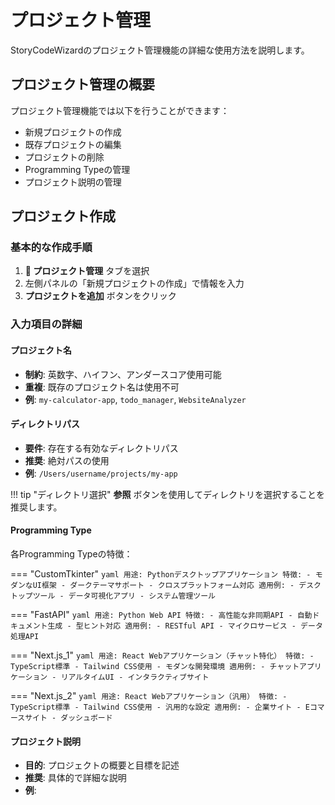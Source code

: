 # プロジェクト管理

StoryCodeWizardのプロジェクト管理機能の詳細な使用方法を説明します。

## プロジェクト管理の概要

プロジェクト管理機能では以下を行うことができます：

- 新規プロジェクトの作成
- 既存プロジェクトの編集
- プロジェクトの削除
- Programming Typeの管理
- プロジェクト説明の管理

## プロジェクト作成

### 基本的な作成手順

1. **📁 プロジェクト管理** タブを選択
2. 左側パネルの「新規プロジェクトの作成」で情報を入力
3. **プロジェクトを追加** ボタンをクリック

### 入力項目の詳細

#### プロジェクト名
- **制約**: 英数字、ハイフン、アンダースコア使用可能
- **重複**: 既存のプロジェクト名は使用不可
- **例**: `my-calculator-app`, `todo_manager`, `WebsiteAnalyzer`

#### ディレクトリパス
- **要件**: 存在する有効なディレクトリパス
- **推奨**: 絶対パスの使用
- **例**: `/Users/username/projects/my-app`

!!! tip "ディレクトリ選択"
    **参照** ボタンを使用してディレクトリを選択することを推奨します。

#### Programming Type
各Programming Typeの特徴：

=== "CustomTkinter"
    ```yaml
    用途: Pythonデスクトップアプリケーション
    特徴:
      - モダンなUI框架
      - ダークテーマサポート
      - クロスプラットフォーム対応
    適用例:
      - デスクトップツール
      - データ可視化アプリ
      - システム管理ツール
    ```

=== "FastAPI"
    ```yaml
    用途: Python Web API
    特徴:
      - 高性能な非同期API
      - 自動ドキュメント生成
      - 型ヒント対応
    適用例:
      - RESTful API
      - マイクロサービス
      - データ処理API
    ```

=== "Next.js_1"
    ```yaml
    用途: React Webアプリケーション（チャット特化）
    特徴:
      - TypeScript標準
      - Tailwind CSS使用
      - モダンな開発環境
    適用例:
      - チャットアプリケーション
      - リアルタイムUI
      - インタラクティブサイト
    ```

=== "Next.js_2"
    ```yaml
    用途: React Webアプリケーション（汎用）
    特徴:
      - TypeScript標準
      - Tailwind CSS使用
      - 汎用的な設定
    適用例:
      - 企業サイト
      - Eコマースサイト
      - ダッシュボード
    ```

#### プロジェクト説明
- **目的**: プロジェクトの概要と目標を記述
- **推奨**: 具体的で詳細な説明
- **例**: